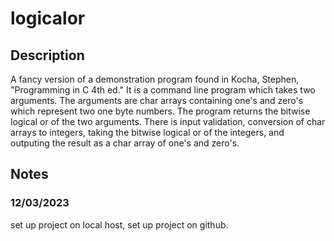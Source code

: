# logicalor
## Description
A fancy version of a demonstration program found in Kocha, Stephen,
"Programming in C 4th ed." It is a command line program which takes two
arguments. The arguments are char arrays containing one's and zero's which
represent two one byte numbers. The program returns the bitwise logical or of
the two arguments. There is input validation, conversion of char arrays to 
integers, taking the bitwise logical or of the integers, and outputing the 
result as a char array of one's and zero's.
## Notes
### 12/03/2023
set up project on local host, set up project on github.

